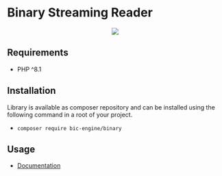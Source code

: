 # Binary Streaming Reader

<p align="center">
    <a href="https://github.com/BicEngine/Binary/actions"><img src="https://github.com/BicEngine/Binary/workflows/build/badge.svg"></a>
</p>

## Requirements

- PHP ^8.1

## Installation

Library is available as composer repository and can be installed using the 
following command in a root of your project.

- `composer require bic-engine/binary`

## Usage

- [Documentation](https://bic-engine.nesk.me)
